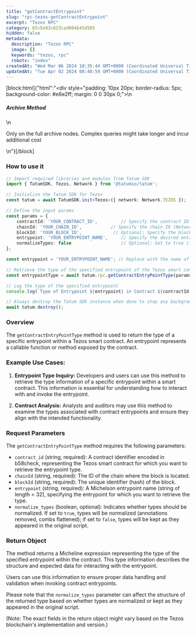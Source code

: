 ```yaml
---
title: "getContractEntrypoint"
slug: "rpc-tezos-getContractEntrypoint"
excerpt: "Tezos RPC"
category: 65c5e93c623cad004b45d505
hidden: false
metadata: 
  description: "Tezos RPC"
  image: []
  keywords: "tezos, rpc"
  robots: "index"
createdAt: "Wed Mar 06 2024 10:35:44 GMT+0000 (Coordinated Universal Time)"
updatedAt: "Tue Apr 02 2024 08:40:59 GMT+0000 (Coordinated Universal Time)"
---
```

[block:html]{"html":"<div style=\"padding: 10px 20px; border-radius: 5px; background-color: #e6e2ff; margin: 0 0 30px 0;\">\n  <h5>Archive Method</h5>\n  <p>Only on the full archive nodes. Complex queries might take longer and incur additional cost</p>\n</div>"}[/block]

### How to use it

```typescript
// Import required libraries and modules from Tatum SDK
import { TatumSDK, Tezos, Network } from '@tatumio/tatum';

// Initialize the Tatum SDK for Tezos
const tatum = await TatumSDK.init<Tezos>({ network: Network.TEZOS });

// Define the input params
const params = {
    contractId: 'YOUR_CONTRACT_ID',         // Specify the contract ID
    chainId: 'YOUR_CHAIN_ID',           // Specify the chain ID (Network identifier)
    blockId: 'YOUR_BLOCK_ID',            // Optional: Specify the block ID if needed
    entrypoint: 'YOUR_ENTRYPOINT_NAME',     // Specify the desired entrypoint name
    normalizeTypes: false                   // Optional: Set to true if you want to normalize types
};

const entrypoint = 'YOUR_ENTRYPOINT_NAME'; // Replace with the name of the desired entrypoint

// Retrieve the type of the specified entrypoint of the Tezos smart contract
const entrypointType = await tatum.rpc.getContractEntryPointType(params);

// Log the type of the specified entrypoint
console.log(`Type of Entrypoint ${entrypoint} in Contract ${contractId.contractId}:`, entrypointType);

// Always destroy the Tatum SDK instance when done to stop any background processes
await tatum.destroy();
```

### Overview

The `getContractEntryPointType` method is used to return the type of a specific entrypoint within a Tezos smart contract. An entrypoint represents a callable function or method exposed by the contract.

### Example Use Cases:

1. **Entrypoint Type Inquiry:** Developers and users can use this method to retrieve the type information of a specific entrypoint within a smart contract. This information is essential for understanding how to interact with and invoke the entrypoint.

2. **Contract Analysis:** Analysts and auditors may use this method to examine the types associated with contract entrypoints and ensure they align with the intended functionality.

### Request Parameters

The `getContractEntryPointType` method requires the following parameters:

- `contract_id` (string, required): A contract identifier encoded in b58check, representing the Tezos smart contract for which you want to retrieve the entrypoint type.
- `chainId` (string, required): The ID of the chain where the block is located.
- `blockId` (string, required): The unique identifier (hash) of the block.
- `entrypoint` (string, required): A Michelson entrypoint name (string of length < 32), specifying the entrypoint for which you want to retrieve the type.
- `normalize_types` (boolean, optional): Indicates whether types should be normalized. If set to `true`, types will be normalized (annotations removed, combs flattened); if set to `false`, types will be kept as they appeared in the original script.

### Return Object

The method returns a Micheline expression representing the type of the specified entrypoint within the contract. This type information describes the structure and expected data for interacting with the entrypoint.

Users can use this information to ensure proper data handling and validation when invoking contract entrypoints.

Please note that the `normalize_types` parameter can affect the structure of the returned type based on whether types are normalized or kept as they appeared in the original script.

(Note: The exact fields in the return object might vary based on the Tezos blockchain's implementation and version.)